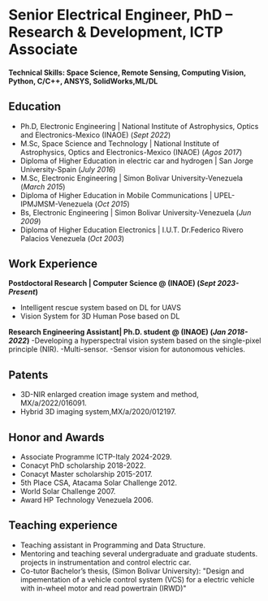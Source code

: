# Senior Electrical Engineer, PhD – Research & Development, ICTP Associate

#### Technical Skills: Space Science, Remote Sensing, Computing Vision, Python, C/C++, ANSYS, SolidWorks,ML/DL

## Education
- Ph.D, Electronic Engineering | National Institute of Astrophysics, Optics and Electronics-Mexico (INAOE) (_Sept 2022_)
- M.Sc, Space Science and Technology | National Institute of Astrophysics, Optics and Electronics-Mexico (INAOE) (_Agos 2017_)
- Diploma of Higher Education in electric car and hydrogen | San Jorge University-Spain (_July 2016_)
- M.Sc, Electronic Engineering  | Simon Bolivar University-Venezuela (_March 2015_)
- Diploma of Higher Education in Mobile Communications | UPEL-IPMJMSM-Venezuela (_Oct 2015_)
- Bs, Electronic Engineering  | Simon Bolivar University-Venezuela (_Jun 2009_)
- Diploma of Higher Education Electronics | I.U.T. Dr.Federico Rivero Palacios Venezuela (_Oct 2003_)

## Work Experience
**Postdoctoral Research | Computer Science @ (INAOE) (_Sept 2023- Present_)**
- Intelligent rescue system based on DL for UAVS
- Vision System for 3D Human Pose based on DL

**Research Engineering Assistant| Ph.D. student  @ (INAOE) (_Jan 2018-2022_)**
-Developing a hyperspectral vision system based on the single-pixel principle (NIR).
-Multi-sensor.
-Sensor vision for autonomous vehicles.


## Patents
- 3D-NIR enlarged creation image system and method, MX/a/2022/016091.
- Hybrid 3D imaging system,MX/a/2020/012197.

## Honor and Awards
- Associate Programme ICTP-Italy 2024-2029.
- Conacyt PhD scholarship 2018-2022.
- Conacyt Master scholarship 2015-2017.
- 5th Place CSA, Atacama Solar Challenge 2012.
- World Solar Challenge 2007.
- Award HP Technology Venezuela 2006.

## Teaching experience
- Teaching assistant in Programming and Data Structure.
- Mentoring and teaching several undergraduate and graduate students. projects in
instrumentation and control electric car.
- Co-tutor Bachelor’s thesis, (Simon Bolivar University): "Design and impementation
of a vehicle control system (VCS) for a electric vehicle with in-wheel motor and
read powertrain (IRWD)"
